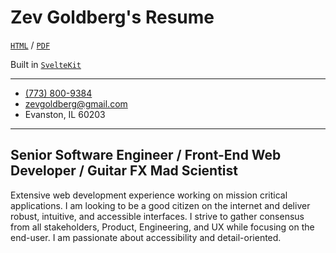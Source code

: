 # Zev Goldberg's Resume

[`HTML`](https://resume.zevgoldberg.com) /
[`PDF`](https://resume.zevgoldberg.com/Zev%20Goldberg%20-%20Resume%202025_08_22.pdf)

Built in [`SvelteKit`](https://github.com/sveltejs/kit)

---

* [(773) 800-9384](tel:+17738009384)
* [zevgoldberg@gmail.com](mailto:zevgoldberg@gmail.com)
* Evanston, IL 60203

---

## Senior Software Engineer / Front-End Web Developer / Guitar FX Mad Scientist

Extensive web development experience working on mission critical applications. I am looking to be a
good citizen on the internet and deliver robust, intuitive, and accessible interfaces. I strive to
gather consensus from all stakeholders, Product, Engineering, and UX while focusing on the end-user.
I am passionate about accessibility and detail-oriented.
